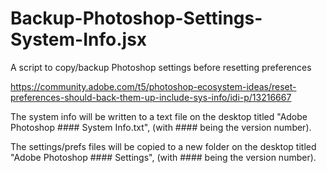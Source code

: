 # Backup-Photoshop-Settings-System-Info.jsx
A script to copy/backup Photoshop settings before resetting preferences

https://community.adobe.com/t5/photoshop-ecosystem-ideas/reset-preferences-should-back-them-up-include-sys-info/idi-p/13216667

The system info will be written to a text file on the desktop titled "Adobe Photoshop #### System Info.txt", (with #### being the version number).

The settings/prefs files will be copied to a new folder on the desktop titled "Adobe Photoshop #### Settings", (with #### being the version number).
